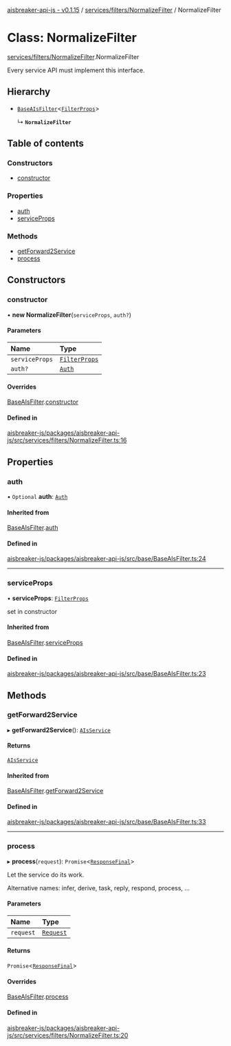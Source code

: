 [aisbreaker-api-js - v0.1.15](../README.md) / [services/filters/NormalizeFilter](../modules/services_filters_NormalizeFilter.md) / NormalizeFilter

# Class: NormalizeFilter

[services/filters/NormalizeFilter](../modules/services_filters_NormalizeFilter.md).NormalizeFilter

Every service API must implement this interface.

## Hierarchy

- [`BaseAIsFilter`](base_BaseAIsFilter.BaseAIsFilter.md)<[`FilterProps`](../interfaces/base_BaseAIsFilter.FilterProps.md)\>

  ↳ **`NormalizeFilter`**

## Table of contents

### Constructors

- [constructor](services_filters_NormalizeFilter.NormalizeFilter.md#constructor)

### Properties

- [auth](services_filters_NormalizeFilter.NormalizeFilter.md#auth)
- [serviceProps](services_filters_NormalizeFilter.NormalizeFilter.md#serviceprops)

### Methods

- [getForward2Service](services_filters_NormalizeFilter.NormalizeFilter.md#getforward2service)
- [process](services_filters_NormalizeFilter.NormalizeFilter.md#process)

## Constructors

### constructor

• **new NormalizeFilter**(`serviceProps`, `auth?`)

#### Parameters

| Name | Type |
| :------ | :------ |
| `serviceProps` | [`FilterProps`](../interfaces/base_BaseAIsFilter.FilterProps.md) |
| `auth?` | [`Auth`](../interfaces/api_models_Auth.Auth.md) |

#### Overrides

[BaseAIsFilter](base_BaseAIsFilter.BaseAIsFilter.md).[constructor](base_BaseAIsFilter.BaseAIsFilter.md#constructor)

#### Defined in

[aisbreaker-js/packages/aisbreaker-api-js/src/services/filters/NormalizeFilter.ts:16](https://github.com/aisbreaker/aisbreaker-js/blob/develop/packages/aisbreaker-api-js/src/services/filters/NormalizeFilter.ts#L16)

## Properties

### auth

• `Optional` **auth**: [`Auth`](../interfaces/api_models_Auth.Auth.md)

#### Inherited from

[BaseAIsFilter](base_BaseAIsFilter.BaseAIsFilter.md).[auth](base_BaseAIsFilter.BaseAIsFilter.md#auth)

#### Defined in

[aisbreaker-js/packages/aisbreaker-api-js/src/base/BaseAIsFilter.ts:24](https://github.com/aisbreaker/aisbreaker-js/blob/develop/packages/aisbreaker-api-js/src/base/BaseAIsFilter.ts#L24)

___

### serviceProps

• **serviceProps**: [`FilterProps`](../interfaces/base_BaseAIsFilter.FilterProps.md)

set in constructor

#### Inherited from

[BaseAIsFilter](base_BaseAIsFilter.BaseAIsFilter.md).[serviceProps](base_BaseAIsFilter.BaseAIsFilter.md#serviceprops)

#### Defined in

[aisbreaker-js/packages/aisbreaker-api-js/src/base/BaseAIsFilter.ts:23](https://github.com/aisbreaker/aisbreaker-js/blob/develop/packages/aisbreaker-api-js/src/base/BaseAIsFilter.ts#L23)

## Methods

### getForward2Service

▸ **getForward2Service**(): [`AIsService`](../interfaces/api_AIsService.AIsService.md)

#### Returns

[`AIsService`](../interfaces/api_AIsService.AIsService.md)

#### Inherited from

[BaseAIsFilter](base_BaseAIsFilter.BaseAIsFilter.md).[getForward2Service](base_BaseAIsFilter.BaseAIsFilter.md#getforward2service)

#### Defined in

[aisbreaker-js/packages/aisbreaker-api-js/src/base/BaseAIsFilter.ts:33](https://github.com/aisbreaker/aisbreaker-js/blob/develop/packages/aisbreaker-api-js/src/base/BaseAIsFilter.ts#L33)

___

### process

▸ **process**(`request`): `Promise`<[`ResponseFinal`](../interfaces/api_models_ResponseFinal.ResponseFinal.md)\>

Let the service do its work.

Alternative names: infer, derive, task, reply, respond, process, ...

#### Parameters

| Name | Type |
| :------ | :------ |
| `request` | [`Request`](../interfaces/api_models_Request.Request.md) |

#### Returns

`Promise`<[`ResponseFinal`](../interfaces/api_models_ResponseFinal.ResponseFinal.md)\>

#### Overrides

[BaseAIsFilter](base_BaseAIsFilter.BaseAIsFilter.md).[process](base_BaseAIsFilter.BaseAIsFilter.md#process)

#### Defined in

[aisbreaker-js/packages/aisbreaker-api-js/src/services/filters/NormalizeFilter.ts:20](https://github.com/aisbreaker/aisbreaker-js/blob/develop/packages/aisbreaker-api-js/src/services/filters/NormalizeFilter.ts#L20)
